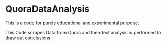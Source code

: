 # QuoraDataAnalysis

This is a code for purely educational and experimental purpose. 

This Code scrapes Data from Quora and then text analysis is performed to draw out conclusions
